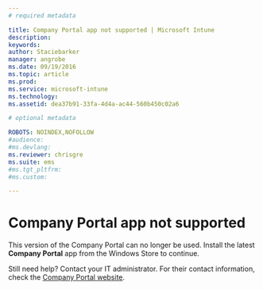 ```yaml
---
# required metadata

title: Company Portal app not supported | Microsoft Intune
description:
keywords:
author: Staciebarker
manager: angrobe
ms.date: 09/19/2016
ms.topic: article
ms.prod:
ms.service: microsoft-intune
ms.technology:
ms.assetid: dea37b91-33fa-4d4a-ac44-560b450c02a6

# optional metadata

ROBOTS: NOINDEX,NOFOLLOW
#audience:
#ms.devlang:
ms.reviewer: chrisgre
ms.suite: ems
#ms.tgt_pltfrm:
#ms.custom:

---
```


# Company Portal app not supported
This version of the Company Portal can no longer be used. Install the latest **Company Portal** app from the Windows Store to continue.


Still need help? Contact your IT administrator. For their contact information, check the [Company Portal website](http://portal.manage.microsoft.com).
